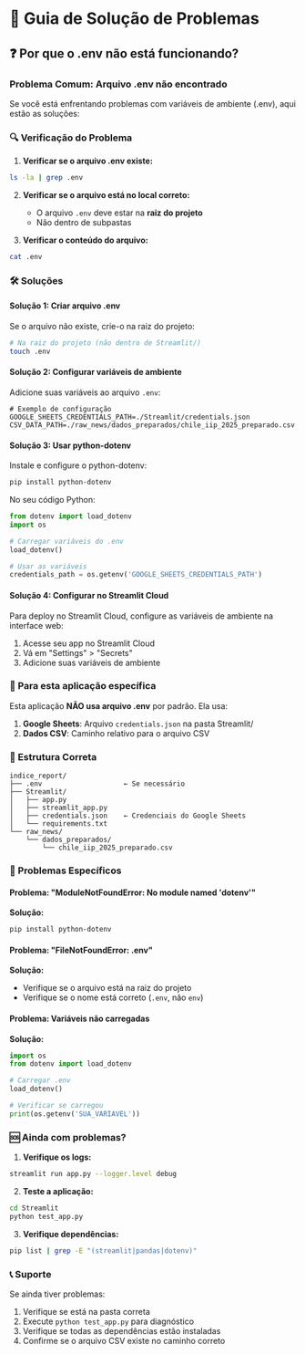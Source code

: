 # 🔧 Guia de Solução de Problemas

## ❓ Por que o .env não está funcionando?

### Problema Comum: Arquivo .env não encontrado

Se você está enfrentando problemas com variáveis de ambiente (.env), aqui estão as soluções:

### 🔍 Verificação do Problema

1. **Verificar se o arquivo .env existe:**
```bash
ls -la | grep .env
```

2. **Verificar se o arquivo está no local correto:**
   - O arquivo `.env` deve estar na **raiz do projeto**
   - Não dentro de subpastas

3. **Verificar o conteúdo do arquivo:**
```bash
cat .env
```

### 🛠️ Soluções

#### Solução 1: Criar arquivo .env
Se o arquivo não existe, crie-o na raiz do projeto:

```bash
# Na raiz do projeto (não dentro de Streamlit/)
touch .env
```

#### Solução 2: Configurar variáveis de ambiente
Adicione suas variáveis ao arquivo `.env`:

```env
# Exemplo de configuração
GOOGLE_SHEETS_CREDENTIALS_PATH=./Streamlit/credentials.json
CSV_DATA_PATH=./raw_news/dados_preparados/chile_iip_2025_preparado.csv
```

#### Solução 3: Usar python-dotenv
Instale e configure o python-dotenv:

```bash
pip install python-dotenv
```

No seu código Python:
```python
from dotenv import load_dotenv
import os

# Carregar variáveis do .env
load_dotenv()

# Usar as variáveis
credentials_path = os.getenv('GOOGLE_SHEETS_CREDENTIALS_PATH')
```

#### Solução 4: Configurar no Streamlit Cloud
Para deploy no Streamlit Cloud, configure as variáveis de ambiente na interface web:

1. Acesse seu app no Streamlit Cloud
2. Vá em "Settings" > "Secrets"
3. Adicione suas variáveis de ambiente

### 🚀 Para esta aplicação específica

Esta aplicação **NÃO usa arquivo .env** por padrão. Ela usa:

1. **Google Sheets**: Arquivo `credentials.json` na pasta Streamlit/
2. **Dados CSV**: Caminho relativo para o arquivo CSV

### 📁 Estrutura Correta

```
indice_report/
├── .env                    ← Se necessário
├── Streamlit/
│   ├── app.py
│   ├── streamlit_app.py
│   ├── credentials.json    ← Credenciais do Google Sheets
│   └── requirements.txt
└── raw_news/
    └── dados_preparados/
        └── chile_iip_2025_preparado.csv
```

### 🔧 Problemas Específicos

#### Problema: "ModuleNotFoundError: No module named 'dotenv'"
**Solução:**
```bash
pip install python-dotenv
```

#### Problema: "FileNotFoundError: .env"
**Solução:**
- Verifique se o arquivo está na raiz do projeto
- Verifique se o nome está correto (`.env`, não `env`)

#### Problema: Variáveis não carregadas
**Solução:**
```python
import os
from dotenv import load_dotenv

# Carregar .env
load_dotenv()

# Verificar se carregou
print(os.getenv('SUA_VARIAVEL'))
```

### 🆘 Ainda com problemas?

1. **Verifique os logs:**
```bash
streamlit run app.py --logger.level debug
```

2. **Teste a aplicação:**
```bash
cd Streamlit
python test_app.py
```

3. **Verifique dependências:**
```bash
pip list | grep -E "(streamlit|pandas|dotenv)"
```

### 📞 Suporte

Se ainda tiver problemas:
1. Verifique se está na pasta correta
2. Execute `python test_app.py` para diagnóstico
3. Verifique se todas as dependências estão instaladas
4. Confirme se o arquivo CSV existe no caminho correto

